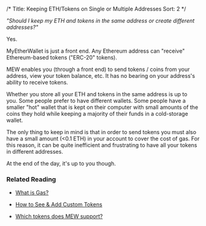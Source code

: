 /*
Title: Keeping ETH/Tokens on Single or Multiple Addresses
Sort: 2
*/


*"Should I keep my ETH and tokens in the same address or create different addresses?"*

Yes.

MyEtherWallet is just a front end. Any Ethereum address can "receive" Ethereum-based tokens ("ERC-20" tokens).

MEW enables you (through a front end) to send tokens / coins from your address, view your token balance, etc. It has no bearing on your address's ability to receive tokens.

Whether you store all your ETH and tokens in the same address is up to you. Some people prefer to have different wallets. Some people have a smaller "hot" wallet that is kept on their computer with small amounts of the coins they hold while keeping a majority of their funds in a cold-storage wallet.

The only thing to keep in mind is that in order to send tokens you must also have a small amount (<0.1 ETH) in your account to cover the cost of gas. For this reason, it can be quite inefficient and frustrating to have all your tokens in different addresses.

At the end of the day, it's up to you though.

### Related Reading

- [What is Gas?](https://myetherwallet.groovehq.com/knowledge_base/topics/what-is-gas)

- [How to See & Add Custom Tokens](https://myetherwallet.groovehq.com/knowledge_base/topics/how-do-i-send-tokens-and-add-custom-tokens)

- [Which tokens does MEW support?](https://myetherwallet.groovehq.com/knowledge_base/topics/can-i-send-my-steem-slash-btc-slash-ltc-slash-nem-slash-to-myetherwallet)

